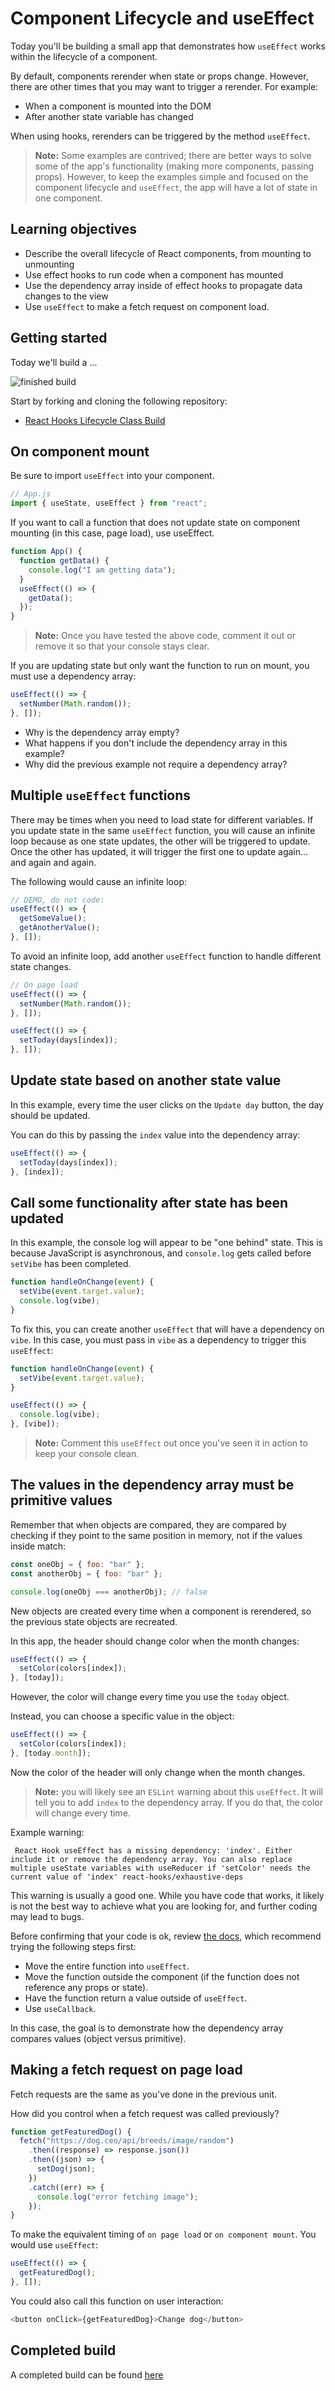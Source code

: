 # Component Lifecycle and useEffect

Today you'll be building a small app that demonstrates how `useEffect` works within the lifecycle of a component.

By default, components rerender when state or props change. However, there are other times that you may want to trigger a rerender. For example:

- When a component is mounted into the DOM
- After another state variable has changed

When using hooks, rerenders can be triggered by the method `useEffect`.

> **Note:** Some examples are contrived; there are better ways to solve some of the app's functionality (making more components, passing props). However, to keep the examples simple and focused on the component lifecycle and `useEffect`, the app will have a lot of state in one component.

## Learning objectives

- Describe the overall lifecycle of React components, from mounting to unmounting
- Use effect hooks to run code when a component has mounted
- Use the dependency array inside of effect hooks to propagate data changes to the view
- Use `useEffect` to make a fetch request on component load.

## Getting started

Today we'll build a ...

![finished build](../assets/ezgif.com-class-build.gif)

Start by forking and cloning the following repository:

- [React Hooks Lifecycle Class Build](https://github.com/joinpursuit/class-build-hooks-lifecycle/blob/main/src/App.js)

## On component mount

Be sure to import `useEffect` into your component.

```js
// App.js
import { useState, useEffect } from "react";
```

If you want to call a function that does not update state on component mounting (in this case, page load), use useEffect.

```js
function App() {
  function getData() {
    console.log("I am getting data");
  }
  useEffect(() => {
    getData();
  });
}
```

> **Note:** Once you have tested the above code, comment it out or remove it so that your console stays clear.

If you are updating state but only want the function to run on mount, you must use a dependency array:

```js
useEffect(() => {
  setNumber(Math.random());
}, []);
```

- Why is the dependency array empty?
- What happens if you don't include the dependency array in this example?
- Why did the previous example not require a dependency array?

## Multiple `useEffect` functions

There may be times when you need to load state for different variables. If you update state in the same `useEffect` function, you will cause an infinite loop because as one state updates, the other will be triggered to update. Once the other has updated, it will trigger the first one to update again... and again and again.

The following would cause an infinite loop:

```js
// DEMO, do not code:
useEffect(() => {
  getSomeValue();
  getAnotherValue();
}, []);
```

To avoid an infinite loop, add another `useEffect` function to handle different state changes.

```js
// On page load
useEffect(() => {
  setNumber(Math.random());
}, []);

useEffect(() => {
  setToday(days[index]);
}, []);
```

## Update state based on another state value

In this example, every time the user clicks on the `Update day` button, the day should be updated.

You can do this by passing the `index` value into the dependency array:

```js
useEffect(() => {
  setToday(days[index]);
}, [index]);
```

## Call some functionality after state has been updated

In this example, the console log will appear to be "one behind" state. This is because JavaScript is asynchronous, and `console.log` gets called before `setVibe` has been completed.

```js
function handleOnChange(event) {
  setVibe(event.target.value);
  console.log(vibe);
}
```

To fix this, you can create another `useEffect` that will have a dependency on `vibe`. In this case, you must pass in `vibe` as a dependency to trigger this `useEffect`:

```js
function handleOnChange(event) {
  setVibe(event.target.value);
}

useEffect(() => {
  console.log(vibe);
}, [vibe]);
```

> **Note:** Comment this `useEffect` out once you've seen it in action to keep your console clean.

## The values in the dependency array must be primitive values

Remember that when objects are compared, they are compared by checking if they point to the same position in memory, not if the values inside match:

```js
const oneObj = { foo: "bar" };
const anotherObj = { foo: "bar" };

console.log(oneObj === anotherObj); // false
```

New objects are created every time when a component is rerendered, so the previous state objects are recreated.

In this app, the header should change color when the month changes:

```js
useEffect(() => {
  setColor(colors[index]);
}, [today]);
```

However, the color will change every time you use the `today` object.

Instead, you can choose a specific value in the object:

```js
useEffect(() => {
  setColor(colors[index]);
}, [today.month]);
```

Now the color of the header will only change when the month changes.

> **Note:** you will likely see an `ESLint` warning about this `useEffect`. It will tell you to add `index` to the dependency array. If you do that, the color will change every time.

Example warning:

```
 React Hook useEffect has a missing dependency: 'index'. Either include it or remove the dependency array. You can also replace multiple useState variables with useReducer if 'setColor' needs the current value of 'index' react-hooks/exhaustive-deps

```

This warning is usually a good one. While you have code that works, it likely is not the best way to achieve what you are looking for, and further coding may lead to bugs.

Before confirming that your code is ok, review [the docs](https://reactjs.org/docs/hooks-faq.html#performance-optimizations), which recommend trying the following steps first:

- Move the entire function into `useEffect`.
- Move the function outside the component (if the function does not reference any props or state).
- Have the function return a value outside of `useEffect`.
- Use `useCallback`.

In this case, the goal is to demonstrate how the dependency array compares values (object versus primitive).

## Making a fetch request on page load

Fetch requests are the same as you've done in the previous unit.

How did you control when a fetch request was called previously?

```js
function getFeaturedDog() {
  fetch("https://dog.ceo/api/breeds/image/random")
    .then((response) => response.json())
    .then((json) => {
      setDog(json);
    })
    .catch((err) => {
      console.log("error fetching image");
    });
}
```

To make the equivalent timing of `on page load` or `on component mount`. You would use `useEffect`:

```js
useEffect(() => {
  getFeaturedDog();
}, []);
```

You could also call this function on user interaction:

```js
<button onClick={getFeaturedDog}>Change dog</button>
```

## Completed build

A completed build can be found [here](https://github.com/joinpursuit/class-build-hooks-lifecycle/tree/build)
